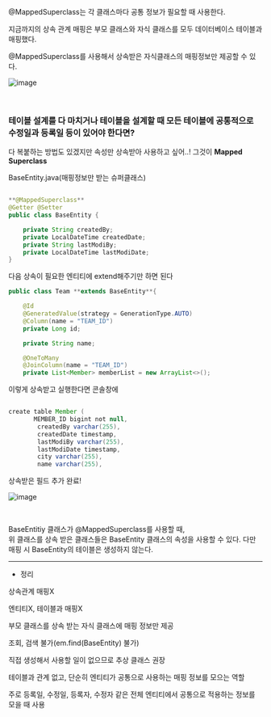 @MappedSuperclass는 각 클래스마다 공통 정보가 필요할 때 사용한다.

지금까지의 상속 관계 매핑은 부모 클래스와 자식 클래스를 모두 데이터베이스 테이블과 매핑했다.

@MappedSuperclass를 사용해서 상속받은 자식클래스의 매핑정보만 제공할 수 있다.

![image](https://user-images.githubusercontent.com/78454649/153156439-cbc7b4b6-b22f-41ad-b092-ee1bb5361932.png)

<br/>

### 테이블 설계를 다 마치거나 테이블을 설계할 때 모든 테이블에 공통적으로 수정일과 등록일 등이 있어야 한다면?

다 복붙하는 방법도 있겠지만 속성만 상속받아 사용하고 싶어..! 그것이 **Mapped Superclass**

BaseEntity.java(매핑정보만 받는 슈퍼클래스)

```java

**@MappedSuperclass**
@Getter @Setter
public class BaseEntity {

    private String createdBy;
    private LocalDateTime createdDate;
    private String lastModiBy;
    private LocalDateTime lastModiDate;
}

```

다음 상속이 필요한 엔티티에 extend해주기만 하면 된다

```java
public class Team **extends BaseEntity**{

    @Id
    @GeneratedValue(strategy = GenerationType.AUTO)
    @Column(name = "TEAM_ID")
    private Long id;

    private String name;

    @OneToMany
    @JoinColumn(name = "TEAM_ID")
    private List<Member> memberList = new ArrayList<>();

```

이렇게 상속받고 실행한다면 콘솔창에 

```java

create table Member (
       MEMBER_ID bigint not null,
        createdBy varchar(255),
        createdDate timestamp,
        lastModiBy varchar(255),
        lastModiDate timestamp,
        city varchar(255),
        name varchar(255),

```
상속받은 필드 추가 완료!

![image](https://user-images.githubusercontent.com/78454649/153158430-66f60620-304c-4346-8132-06e8a7ff03dc.png)


<br/>

BaseEntitiy 클래스가 @MappedSuperclass를 사용할 때, <br/>
위 클래스를 상속 받은 클래스들은 BaseEntity 클래스의 속성을 사용할 수 있다. 다만 매핑 시 BaseEntity의 테이블은 생성하지 않는다.

---

- 정리

상속관계 매핑X 

엔티티X, 테이블과 매핑X 

부모 클래스를 상속 받는 자식 클래스에 매핑 정보만 제공

조회, 검색 불가(em.find(BaseEntity) 불가) 

직접 생성해서 사용할 일이 없으므로 추상 클래스 권장

테이블과 관계 없고, 단순히 엔티티가 공통으로 사용하는 매핑 정보를 모으는 역할

주로 등록일, 수정일, 등록자, 수정자 같은 전체 엔티티에서 공통으로 적용하는 정보를 모을 때 사용
